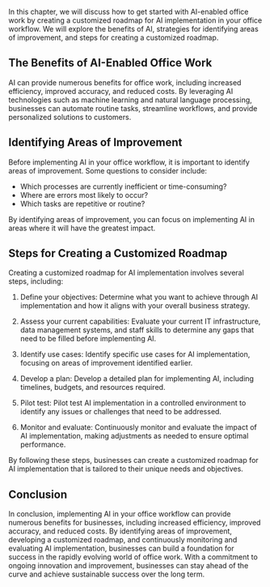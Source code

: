 

In this chapter, we will discuss how to get started with AI-enabled office work by creating a customized roadmap for AI implementation in your office workflow. We will explore the benefits of AI, strategies for identifying areas of improvement, and steps for creating a customized roadmap.

The Benefits of AI-Enabled Office Work
--------------------------------------

AI can provide numerous benefits for office work, including increased efficiency, improved accuracy, and reduced costs. By leveraging AI technologies such as machine learning and natural language processing, businesses can automate routine tasks, streamline workflows, and provide personalized solutions to customers.

Identifying Areas of Improvement
--------------------------------

Before implementing AI in your office workflow, it is important to identify areas of improvement. Some questions to consider include:

* Which processes are currently inefficient or time-consuming?
* Where are errors most likely to occur?
* Which tasks are repetitive or routine?

By identifying areas of improvement, you can focus on implementing AI in areas where it will have the greatest impact.

Steps for Creating a Customized Roadmap
---------------------------------------

Creating a customized roadmap for AI implementation involves several steps, including:

1. Define your objectives: Determine what you want to achieve through AI implementation and how it aligns with your overall business strategy.

2. Assess your current capabilities: Evaluate your current IT infrastructure, data management systems, and staff skills to determine any gaps that need to be filled before implementing AI.

3. Identify use cases: Identify specific use cases for AI implementation, focusing on areas of improvement identified earlier.

4. Develop a plan: Develop a detailed plan for implementing AI, including timelines, budgets, and resources required.

5. Pilot test: Pilot test AI implementation in a controlled environment to identify any issues or challenges that need to be addressed.

6. Monitor and evaluate: Continuously monitor and evaluate the impact of AI implementation, making adjustments as needed to ensure optimal performance.

By following these steps, businesses can create a customized roadmap for AI implementation that is tailored to their unique needs and objectives.

Conclusion
----------

In conclusion, implementing AI in your office workflow can provide numerous benefits for businesses, including increased efficiency, improved accuracy, and reduced costs. By identifying areas of improvement, developing a customized roadmap, and continuously monitoring and evaluating AI implementation, businesses can build a foundation for success in the rapidly evolving world of office work. With a commitment to ongoing innovation and improvement, businesses can stay ahead of the curve and achieve sustainable success over the long term.
